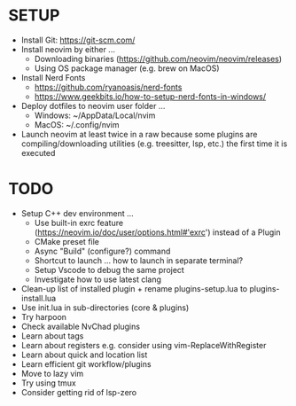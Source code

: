 # SETUP

- Install Git: https://git-scm.com/
- Install neovim by either ...
    - Downloading binaries (https://github.com/neovim/neovim/releases)
    - Using OS package manager (e.g. brew on MacOS)
- Install Nerd Fonts
    - https://github.com/ryanoasis/nerd-fonts
    - https://www.geekbits.io/how-to-setup-nerd-fonts-in-windows/
- Deploy dotfiles to neovim user folder ...
    - Windows: ~/AppData/Local/nvim
    - MacOS: ~/.config/nvim
- Launch neovim at least twice in a raw because some plugins are compiling/downloading utilities (e.g. treesitter, lsp, etc.) the first time it is executed

# TODO

- Setup C++ dev environment ...
    - Use built-in exrc feature (https://neovim.io/doc/user/options.html#'exrc') instead of a Plugin
    - CMake preset file
    - Async "Build" (configure?) command
    - Shortcut to launch ... how to launch in separate terminal?
    - Setup Vscode to debug the same project
    - Investigate how to use latest clang
- Clean-up list of installed plugin + rename plugins-setup.lua to plugins-install.lua
- Use init.lua in sub-directories (core & plugins)
- Try harpoon
- Check available NvChad plugins
- Learn about tags
- Learn about registers e.g. consider using vim-ReplaceWithRegister
- Learn about quick and location list
- Learn efficient git workflow/plugins
- Move to lazy vim
- Try using tmux
- Consider getting rid of lsp-zero

